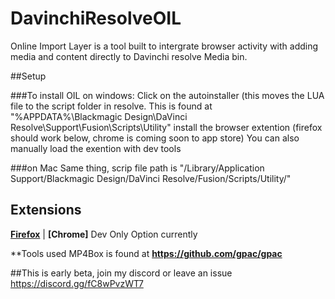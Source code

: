 # DavinchiResolveOIL
Online Import Layer is a tool built to intergrate browser activity with adding media and content directly to Davinchi resolve Media bin.

##Setup

###To install OIL on windows:
Click on the autoinstaller (this moves the LUA file to the script folder in resolve. This is found at  "%APPDATA%\Blackmagic Design\DaVinci Resolve\Support\Fusion\Scripts\Utility\"
install the browser extention (firefox should work below, chrome is coming soon to app store)
You can also manually load the exention with dev tools

###on Mac
Same thing, scrip file path is "/Library/Application Support/Blackmagic Design/DaVinci Resolve/Fusion/Scripts/Utility/"

## Extensions

**[Firefox](https://addons.mozilla.org/en-US/firefox/addon/davinchi-oil/)** | **[Chrome]** Dev Only Option currently



**Tools used
MP4Box is found at **https://github.com/gpac/gpac**

##This is early beta, join my discord or leave an issue  
https://discord.gg/fC8wPvzWT7
